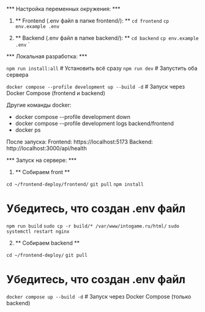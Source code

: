*** Настройка переменных окружения: ***

1. ** Frontend (.env файл в папке frontend/): **
`cd frontend`
`cp env.example .env`

2. ** Backend (.env файл в папке backend/): **
`cd backend`
`cp env.example .env`
`


*** Локальная разработка: ***

`npm run install:all` # Установить всё сразу
`npm run dev` # Запустить оба сервера

`docker compose --profile development up --build -d` # Запуск через Docker Compose (frontend и backend)


Другие команды docker:
- docker compose --profile development down
- docker compose --profile development logs backend/frontend
- docker ps

После запуска:
	Frontend: https://localhost:5173
	Backend: http://localhost:3000/api/health
  

*** Запуск на сервере: ***

1. ** Собираем front **

`cd ~/frontend-deploy/frontend/`
`git pull`
`npm install`
# Убедитесь, что создан .env файл
`npm run build`
`sudo cp -r build/* /var/www/intogame.ru/html/`
`sudo systemctl restart nginx`

2. ** Собираем backend **

`cd ~/frontend-deploy/`
`git pull`
# Убедитесь, что создан .env файл
`docker compose up --build -d` # Запуск через Docker Compose (только backend)